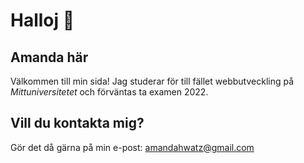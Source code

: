 # Halloj 👋

## Amanda här
Välkommen till min sida! Jag studerar för till fället webbutveckling på *Mittuniversitetet* och förväntas ta examen 2022.

## Vill du kontakta mig?
Gör det då gärna på min e-post: [amandahwatz@gmail.com](mailto:amandahwatz@gmail.com)



<!--
- 🔭 I’m currently working on ...
- 🌱 I’m currently learning ...
- 👯 I’m looking to collaborate on ...
- 🤔 I’m looking for help with ...
- 💬 Ask me about ...
- 📫 How to reach me: ...
- 😄 Pronouns: ...
- ⚡ Fun fact: ...
-->

